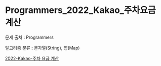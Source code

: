# Programmers_2022_Kakao_주차요금계산
문제 출처 : Programmers

알고리즘 분류 : 문자열(String), 맵(Map)

[2022-Kakao-주차 요금 계산](https://programmers.co.kr/learn/courses/30/lessons/92341)